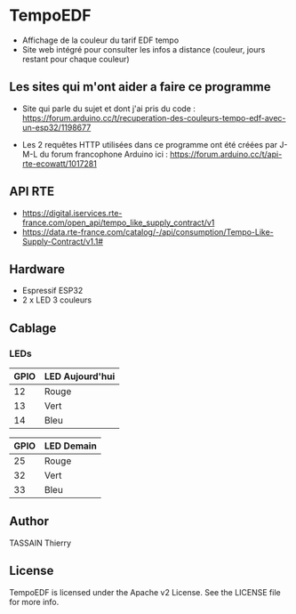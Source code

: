 # TempoEDF

* Affichage de la couleur du tarif EDF tempo
* Site web intégré pour consulter les infos a distance (couleur, jours restant pour chaque couleur)

## Les sites qui m'ont aider a faire ce programme

* Site qui parle du sujet et dont j'ai pris du code : https://forum.arduino.cc/t/recuperation-des-couleurs-tempo-edf-avec-un-esp32/1198677

* Les 2 requêtes HTTP utilisées dans ce programme ont été créées  par J-M-L du forum francophone Arduino
   ici : https://forum.arduino.cc/t/api-rte-ecowatt/1017281

## API RTE

* https://digital.iservices.rte-france.com/open_api/tempo_like_supply_contract/v1
* https://data.rte-france.com/catalog/-/api/consumption/Tempo-Like-Supply-Contract/v1.1#

## Hardware

- Espressif ESP32
- 2 x LED 3 couleurs

## Cablage

### LEDs

| GPIO | LED Aujourd'hui |
| --- | ----------- |
| 12 | Rouge |
| 13 | Vert |
| 14 | Bleu |

| GPIO | LED Demain |
| --- | ----------- |
| 25 | Rouge |
| 32 | Vert |
| 33 | Bleu |

## Author

TASSAIN Thierry

## License

TempoEDF is licensed under the Apache v2 License. See the LICENSE file for more info.